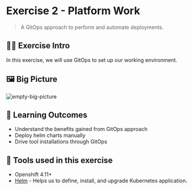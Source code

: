 # Exercise 2 - Platform Work
> A GitOps approach to perform and automate deployments.

## 👨‍🍳 Exercise Intro
In this exercise, we will use GitOps to set up our working environment.

## 🖼️ Big Picture
![empty-big-picture](images/big-picture-empty.jpg)

## 🔮 Learning Outcomes
* Understand the benefits gained from GitOps approach
* Deploy helm charts manually
* Drive tool installations through GitOps

## 🔨 Tools used in this exercise
* Openshift 4.11+
* <span style="color:blue;">[Helm](https://helm.sh/)</span> - Helps us to define, install, and upgrade Kubernetes application.
